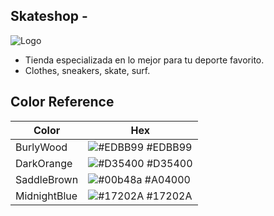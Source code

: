 
## Skateshop - 

![Logo](https://www.shutterstock.com/image-vector/skate-shop-sign-creative-typography-260nw-2166083947.jpg)

- Tienda especializada en lo mejor para tu deporte favorito.
- Clothes, sneakers, skate, surf.

## Color Reference

| Color             | Hex                                                                |
| ----------------- | ------------------------------------------------------------------ |
| BurlyWood | ![#EDBB99](https://via.placeholder.com/10/EDBB99?text=+) #EDBB99 |
| DarkOrange | ![#D35400](https://via.placeholder.com/10/D35400?text=+) #D35400 |
| SaddleBrown| ![#00b48a](https://via.placeholder.com/10/A04000?text=+) #A04000 |
| MidnightBlue | ![#17202A](https://via.placeholder.com/10/17202A?text=+) #17202A |

